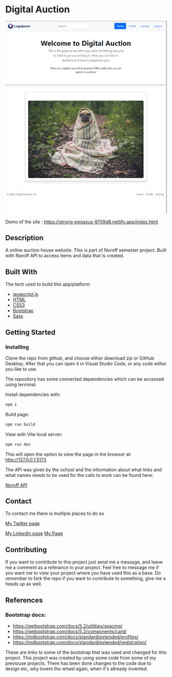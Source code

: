 # Digital Auction 
![image](https://github.com/ShaindalDev/DigitalAuction/blob/6c44354289a0662d51cec11760977918720addba/assets/digital_auction.png)

Demo of the site : https://strong-pegasus-9709d8.netlify.app/index.html
## Description

A online auction house website. This is part of Noroff semester project. Built with Noroff API to access items and data that is created.

## Built With

The tech used to build this app/platform

- [javascript.js](https://developer.mozilla.org/en-US/docs/Web/JavaScript)
- [HTML](https://developer.mozilla.org/en-US/docs/Web/HTML)
- [CSS3](https://developer.mozilla.org/en-US/docs/Web/CSS)
- [Bootstrap](https://getbootstrap.com/)
- [Sass](https://sass-lang.com/)

## Getting Started

### Installing
Clone the repo from github, and choose either download zip or GitHub Desktop.
After that you can open it in Visual Studio Code, or any code editor you like to use. 

The repository has some connected dependencies which can be accessed using terminal:

Install dependencies with:

```bash
npm i
```

Build page:
```bash
npm run build
```
View with Vite local server:
```bash
npm run dev
```
This will open the option to view the page in the browser at: http://127.0.0.1:5173

The API was given by the school and the information about what links and what names needs to be used for the calls to work can be found here:

[Noroff API](https://noroff-api-docs.netlify.app/auctionhouse-endpoints/authentication)

## Contact

To contact me there is multiple places to do so

[My Twitter page](www.twitter.com/noahlysa)

[My LinkedIn page](https://www.linkedin.com/in/robin-johnsen-04a226159/)
[My Page](https://johnsen-codes.no/)

## Contributing

If you want to contribute to this project just send me a message, and leave me a comment as a referance in your project. Feel free to message me if you want me to view your project where you have used this as a base. Do remember to fork the repo if you want to contribute to something, give me a heads up as well. 

## References

### Bootstrap docs:

- https://getbootstrap.com/docs/5.2/utilities/spacing/
- https://getbootstrap.com/docs/5.2/components/card/
- https://mdbootstrap.com/docs/standard/extended/profiles/
- https://mdbootstrap.com/docs/standard/extended/registration/

These are links to some of the bootstrap that was used and changed for this project. This project was created by using some code from some of my previouse projects.
There has been done changes to the code due to design etc, why invent the wheel again, when it's allready invented.  
